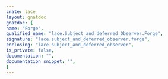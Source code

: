 ```yaml
---
crate: lace
layout: gnatdoc
gnatdoc: {
name: "Forge",
qualified_name: "lace.Subject_and_deferred_Observer.Forge",
signature: "lace.subject_and_deferred_observer.forge",
enclosing: "lace.subject_and_deferred_observer",
is_private: false,
documentation: "",
documentation_snippet: "",
}
---
```

